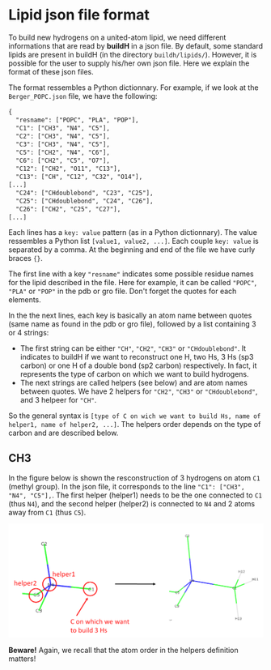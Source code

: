 # Lipid json file format

To build new hydrogens on a united-atom lipid, we need different informations that are read by **buildH** in a json file. By default, some standard lipids are present in buildH (in the directory `buildh/lipids/`). However, it is possible for the user to supply his/her own json file. Here we explain the format of these json files.

The format ressembles a Python dictionnary. For example, if we look at the `Berger_POPC.json` file, we have the following:

```
{
  "resname": ["POPC", "PLA", "POP"],
  "C1": ["CH3", "N4", "C5"],
  "C2": ["CH3", "N4", "C5"],
  "C3": ["CH3", "N4", "C5"],
  "C5": ["CH2", "N4", "C6"],
  "C6": ["CH2", "C5", "O7"],
  "C12": ["CH2", "O11", "C13"],
  "C13": ["CH", "C12", "C32", "O14"],
[...]
  "C24": ["CHdoublebond", "C23", "C25"],
  "C25": ["CHdoublebond", "C24", "C26"],
  "C26": ["CH2", "C25", "C27"],
[...]
```

Each lines has a `key: value` pattern (as in a Python dictionnary). The value ressembles a Python list `[value1, value2, ...]`. Each couple `key: value` is separated by a comma. At the beginning and end of the file we have curly braces `{}`.

The first line with a key `"resname"` indicates some possible residue names for the lipid described in the file. Here for example, it can be called `"POPC"`, `"PLA"` or `"POP"` in the pdb or gro file. Don't forget the quotes for each elements.

In the the next lines, each key is basically an atom name between quotes (same name as found in the pdb or gro file), followed by a list containing 3 or 4 strings:

- The first string can be either `"CH"`, `"CH2"`, `"CH3"` or `"CHdoublebond"`. It indicates to buildH if we want to reconstruct one H, two Hs, 3 Hs (sp3 carbon) or one H of a double bond (sp2 carbon) respectively. In fact, it represents the type of carbon on which we want to build hydrogens.
- The next strings are called helpers (see below) and are atom names between quotes. We have 2 helpers for `"CH2"`, `"CH3"` or `"CHdoublebond"`, and 3 helpeer for `"CH"`.

So the general syntax is `[type of C on wich we want to build Hs, name of helper1, name of helper2, ...]`. The helpers order depends on the type of carbon and are described below.

## CH3

In the figure below is shown the resconstruction of 3 hydrogens on atom `C1` (methyl group). In the json file, it corresponds to the line `"C1": ["CH3", "N4", "C5"],`. The first helper (helper1) needs to be the one connected to `C1` (thus `N4`), and the second helper (helper2) is connected to `N4` and 2 atoms away from `C1` (thus `C5`).

![Reconstruction of a CH3](img/build_CH3.png)


**Beware!** Again, we recall that the atom order in the helpers definition matters!

